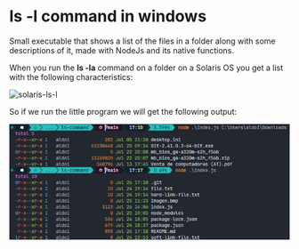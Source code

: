 # ls -l command in windows

Small executable that shows a list of the files in a folder along with some descriptions of it, made with NodeJs and its native functions.

When you run the **ls -la** command on a folder on a Solaris OS you get a list with the following characteristics: 

<img title="Solaris ls -l result" src="https://docs.oracle.com/cd/E19683-01/806-7612/images/Files.fig153.epsi.gif" alt="solaris-ls-l" data-align="center" width="582">

So if we run the little program we will get the following output:

![Alt text](https://github.com/Aldoivan10/node-ls-command/blob/main/Screenshots/windows_result.png "Result on windows")


